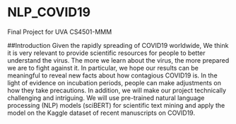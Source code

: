 # NLP_COVID19
Final Project for UVA CS4501-MMM

##Introduction
Given the rapidly spreading of COVID19 worldwide, We think it is very relevant to provide scientific resources for people to better understand the virus. The more we learn about the virus, the more prepared we are to fight against it. In particular, we hope our results can be meaningful to reveal new facts about how contagious COVID19 is. In the light of evidence on incubation periods, people can make adjustments on how they take precautions. In addition, we will make our project technically challenging and intriguing. We will use pre-trained natural language processing (NLP) models (​sciBERT​) for scientific text mining and apply the model on the Kaggle ​dataset​ of recent manuscripts on COVID19.
